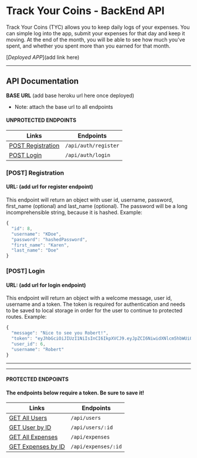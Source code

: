 # Track Your Coins - BackEnd API

Track Your Coins (TYC) allows you to keep daily logs of your expenses. You can simple log into the app, submit your expenses for that day and keep it moving. At the end of the month, you will be able to see how much you've spent, and whether you spent more than you earned for that month.

[_Deployed APP_](add link here)

---

## API Documentation

**BASE URL** (add base heroku url here once deployed)

- Note: attach the base url to all endpoints

#### UNPROTECTED ENDPOINTS

| Links                                   | Endpoints            |
| --------------------------------------- | -------------------- |
| [POST Registration](#post-registration) | `/api/auth/register` |
| [POST Login](#post-login)               | `/api/auth/login`    |

### [POST] Registration

#### URL: (add url for register endpoint)

This endpoint will return an object with user id, username, password, first_name (optional) and last_name (optional). The password will be a long incomprehensible string, because it is hashed. Example:

```javascript
{
  "id": 8,
  "username": "KDoe",
  "password": "hashedPassword",
  "first_name": "Karen",
  "last_name": "Doe"
}
```

### [POST] Login

#### URL: (add url for login endpoint)

This endpoint will return an object with a welcome message, user id, username and a token. The token is required for authentication and needs to be saved to local storage in order for the user to continue to protected routes. Example:

```javascript
{
  "message": "Nice to see you Robert!",
  "token": "eyJhbGciOiJIUzI1NiIsInCI6IkpXVCJ9.eyJpZCI6NiwidXNlcm5hbWUiOiJSb2JlcnQiLCJpYXQiOjE1NjDExMzYsImV4cCI6MTU2NzM4NzUzNn0.nQ4vtgEPQ6BgVZWcw69i_ZmpTxZy55ldB2D7m618",
  "user_id": 6,
  "username": "Robert"
}
```

---

---

#### PROTECTED ENDPOINTS

#### The endpoints below require a token. Be sure to save it!

| Links                   | Endpoints           |
| ----------------------- | ------------------- |
| [GET All Users](#)      | `/api/users`        |
| [GET User by ID](#)     | `/api/users/:id`    |
| [GET All Expenses](#)   | `/api/expenses`     |
| [GET Expenses by ID](#) | `/api/expenses/:id` |
